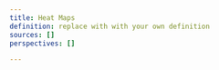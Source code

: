```yaml
---
title: Heat Maps
definition: replace with with your own definition
sources: []
perspectives: []

---
```


